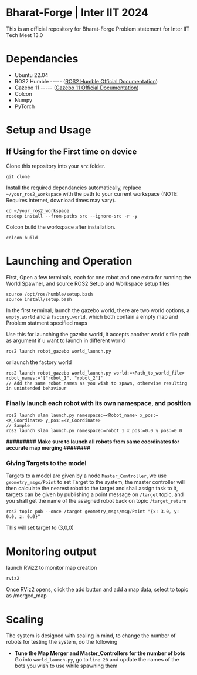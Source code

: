 # Bharat-Forge | Inter IIT 2024

This is an official repository for Bharat-Forge Problem statement for Inter IIT Tech Meet 13.0

# Dependancies

- Ubuntu 22.04
- ROS2 Humble ----- ([ROS2 Humble Official Documentation](https://docs.ros.org/en/humble/Installation.html))
- Gazebo 11  ----- ([Gazebo 11 Official Documentation](https://classic.gazebosim.org/tutorials?tut=install_ubuntu))
- Colcon
- Numpy
- PyTorch

# Setup and Usage
## If Using for the First time on device
Clone this repository into your `src` folder.
```
git clone 
```
Install the required dependancies automatically, replace `~/your_ros2_workspace` with the path to your current workspace (NOTE: Requires internet, download times may vary).
```
cd ~/your_ros2_workspace
rosdep install --from-paths src --ignore-src -r -y
```

Colcon build the workspace after installation.
```
colcon build
```

# Launching and Operation

First, Open a few terminals, each for one robot and one extra for running the World Spawner, and source ROS2 Setup and Workspace setup files
```
source /opt/ros/humble/setup.bash
source install/setup.bash
```

In the first terminal, launch the gazebo world, there are two world options, a `empty.world` and a `factory.world`, which both contain a empty map and Problem statment specified maps

Use this for launching the gazebo world, it accepts another world's file path as argument if u want to launch in different world
```
ros2 launch robot_gazebo world_launch.py
```
or launch the factory world
```
ros2 launch robot_gazebo world_launch.py world:=<Path_to_world_file> robot_names:='["robot_1", "robot_2"]'
// Add the same robot names as you wish to spawn, otherwise resulting in unintended behaviour
```
### Finally launch each robot with its own namespace, and position
```
ros2 launch slam launch.py namespace:=<Robot_name> x_pos:=<X_Coordinate> y_pos:=<Y_Coordinate>
// Sample
ros2 launch slam launch.py namespace:=robot_1 x_pos:=0.0 y_pos:=0.0
```

**######### Make sure to launch all robots from same coordinates for accurate map merging ########**

### Giving Targets to the model

Targets to a model are given by a node `Master_Controller`, we use `geometry_msgs/Point` to set Target to the system, the master controller will then calculate the nearest robot to the target and shall assign task to it, targets can be given by publishing a point message on `/target` topic, and you shall get the name of the assigned robot back on topic `/target_return`
```
ros2 topic pub --once /target geometry_msgs/msg/Point "{x: 3.0, y: 0.0, z: 0.0}"
```

This will set target to (3,0,0)

# Monitoring output

launch RViz2 to monitor map creation
```
rviz2
```

Once RViz2 opens, click the add button and add a map data, select to topic as /merged_map

# Scaling
The system is designed with scaling in mind, to change the number of robots for testing the system, do the following

- **Tune the Map Merger and Master_Controllers for the number of bots**
  Go into `world_launch.py`, go to `line 28` and update the names of the bots you wish to use while spawning them

